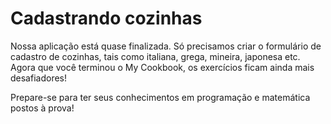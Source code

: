 Cadastrando cozinhas
====================

Nossa aplicação está quase finalizada. Só precisamos criar o formulário de cadastro
de cozinhas, tais como italiana, grega, mineira, japonesa etc. Agora que você
terminou o My Cookbook, os exercícios ficam ainda mais desafiadores!

Prepare-se para ter seus conhecimentos em programação e matemática postos à prova!

